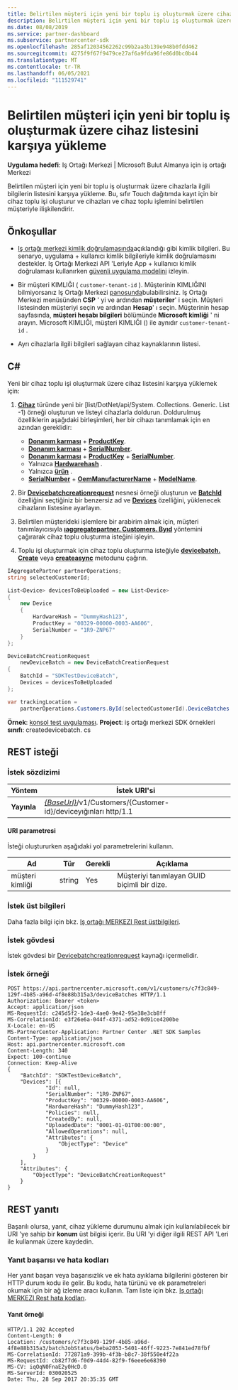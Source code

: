 ```yaml
---
title: Belirtilen müşteri için yeni bir toplu iş oluşturmak üzere cihaz listesini karşıya yükleme
description: Belirtilen müşteri için yeni bir toplu iş oluşturmak üzere cihazlarla ilgili bilgilerin listesini karşıya yükleme. Bu, sıfır Touch dağıtımda kayıt için bir cihaz toplu işi oluşturur ve cihazları ve cihaz toplu işlemini belirtilen müşteriyle ilişkilendirir.
ms.date: 08/08/2019
ms.service: partner-dashboard
ms.subservice: partnercenter-sdk
ms.openlocfilehash: 285af12034562262c99b2aa3b139e948b0fdd462
ms.sourcegitcommit: 4275f9f67f9479ce27af6a9fda96fe86d0bc0b44
ms.translationtype: MT
ms.contentlocale: tr-TR
ms.lasthandoff: 06/05/2021
ms.locfileid: "111529741"
---
```

# <a name="upload-a-list-of-devices-to-create-a-new-batch-for-the-specified-customer"></a>Belirtilen müşteri için yeni bir toplu iş oluşturmak üzere cihaz listesini karşıya yükleme

**Uygulama hedefi**: Iş Ortağı Merkezi | Microsoft Bulut Almanya için iş ortağı Merkezi

Belirtilen müşteri için yeni bir toplu iş oluşturmak üzere cihazlarla ilgili bilgilerin listesini karşıya yükleme. Bu, sıfır Touch dağıtımda kayıt için bir cihaz toplu işi oluşturur ve cihazları ve cihaz toplu işlemini belirtilen müşteriyle ilişkilendirir.

## <a name="prerequisites"></a>Önkoşullar

- [Iş ortağı merkezi kimlik doğrulamasında](partner-center-authentication.md)açıklandığı gibi kimlik bilgileri. Bu senaryo, uygulama + kullanıcı kimlik bilgileriyle kimlik doğrulamasını destekler. Iş Ortağı Merkezi API 'Leriyle App + kullanıcı kimlik doğrulaması kullanırken [güvenli uygulama modelini](enable-secure-app-model.md) izleyin.

- Bir müşteri KIMLIĞI ( `customer-tenant-id` ). Müşterinin KIMLIĞINI bilmiyorsanız Iş Ortağı Merkezi [panosunda](https://partner.microsoft.com/dashboard)bulabilirsiniz. Iş Ortağı Merkezi menüsünden **CSP** ' yi ve ardından **müşteriler**' i seçin. Müşteri listesinden müşteriyi seçin ve ardından **Hesap**' ı seçin. Müşterinin hesap sayfasında, **müşteri hesabı bilgileri** bölümünde **Microsoft kimliği** ' ni arayın. Microsoft KIMLIĞI, müşteri KIMLIĞI () ile aynıdır `customer-tenant-id` .

- Ayrı cihazlarla ilgili bilgileri sağlayan cihaz kaynaklarının listesi.

## <a name="c"></a>C\#

Yeni bir cihaz toplu işi oluşturmak üzere cihaz listesini karşıya yüklemek için:

1. [**Cihaz**](/dotnet/api/microsoft.store.partnercenter.models.devicesdeployment.device) türünde yeni bir [list/DotNet/api/System. Collections. Generic. List -1) örneği oluşturun ve listeyi cihazlarla doldurun. Doldurulmuş özelliklerin aşağıdaki birleşimleri, her bir cihazı tanımlamak için en azından gereklidir:

   - [**Donanım karması**](/dotnet/api/microsoft.store.partnercenter.models.devicesdeployment.device.hardwarehash)  +  [**ProductKey**](/dotnet/api/microsoft.store.partnercenter.models.devicesdeployment.device.productkey).
   - [**Donanım karması**](/dotnet/api/microsoft.store.partnercenter.models.devicesdeployment.device.hardwarehash)  +  [**SerialNumber**](/dotnet/api/microsoft.store.partnercenter.models.devicesdeployment.device.serialnumber).
   - [**Donanım karması**](/dotnet/api/microsoft.store.partnercenter.models.devicesdeployment.device.hardwarehash)  +  [**ProductKey**](/dotnet/api/microsoft.store.partnercenter.models.devicesdeployment.device.productkey)  +  [**SerialNumber**](/dotnet/api/microsoft.store.partnercenter.models.devicesdeployment.device.serialnumber).
   - Yalnızca [**Hardwarehash**](/dotnet/api/microsoft.store.partnercenter.models.devicesdeployment.device.hardwarehash) .
   - Yalnızca [**ürün**](/dotnet/api/microsoft.store.partnercenter.models.devicesdeployment.device.productkey) .
   - [**SerialNumber**](/dotnet/api/microsoft.store.partnercenter.models.devicesdeployment.device.serialnumber)  +  [**OemManufacturerName**](/dotnet/api/microsoft.store.partnercenter.models.devicesdeployment.device.oemmanufacturername)  +  [**ModelName**](/dotnet/api/microsoft.store.partnercenter.models.devicesdeployment.device.modelname).

2. Bir [**Devicebatchcreationrequest**](/dotnet/api/microsoft.store.partnercenter.models.devicesdeployment.devicebatchcreationrequest) nesnesi örneği oluşturun ve [**BatchId**](/dotnet/api/microsoft.store.partnercenter.models.devicesdeployment.devicebatchcreationrequest.batchid) özelliğini seçtiğiniz bir benzersiz ad ve [**Devices**](/dotnet/api/microsoft.store.partnercenter.models.devicesdeployment.devicebatchcreationrequest.devices) özelliğini, yüklenecek cihazların listesine ayarlayın.

3. Belirtilen müşterideki işlemlere bir arabirim almak için, müşteri tanımlayıcısıyla [**ıaggregatepartner. Customers. Byıd**](/dotnet/api/microsoft.store.partnercenter.customers.icustomercollection.byid) yöntemini çağırarak cihaz toplu oluşturma isteğini işleyin.

4. Toplu işi oluşturmak için cihaz toplu oluşturma isteğiyle [**devicebatch. Create**](/dotnet/api/microsoft.store.partnercenter.devicesdeployment.idevicesbatchcollection) veya [**createasync**](/dotnet/api/microsoft.store.partnercenter.devicesdeployment.idevicesbatchcollection) metodunu çağırın.

```csharp
IAggregatePartner partnerOperations;
string selectedCustomerId;

List<Device> devicesToBeUploaded = new List<Device>
{
    new Device
    {
        HardwareHash = "DummyHash123",
        ProductKey = "00329-00000-0003-AA606",
        SerialNumber = "1R9-ZNP67"
    }
};

DeviceBatchCreationRequest
    newDeviceBatch = new DeviceBatchCreationRequest
{
    BatchId = "SDKTestDeviceBatch",
    Devices = devicesToBeUploaded
};

var trackingLocation =
    partnerOperations.Customers.ById(selectedCustomerId).DeviceBatches.Create(newDeviceBatch);
```

**Örnek**: [konsol test uygulaması](console-test-app.md). **Project**: iş ortağı merkezi SDK örnekleri **sınıfı**: createdevicebatch. cs

## <a name="rest-request"></a>REST isteği

### <a name="request-syntax"></a>İstek sözdizimi

| Yöntem   | İstek URI'si                                                                                   |
|----------|-----------------------------------------------------------------------------------------------|
| **Yayınla** | [*{BaseUrl}*](partner-center-rest-urls.md)/v1/Customers/{Customer-id}/deviceyığınları http/1.1 |

#### <a name="uri-parameter"></a>URI parametresi

İsteği oluştururken aşağıdaki yol parametrelerini kullanın.

| Ad        | Tür   | Gerekli | Açıklama                                           |
|-------------|--------|----------|-------------------------------------------------------|
| müşteri kimliği | string | Yes      | Müşteriyi tanımlayan GUID biçimli bir dize. |

### <a name="request-headers"></a>İstek üst bilgileri

Daha fazla bilgi için bkz. [Iş ortağı MERKEZI Rest üstbilgileri](headers.md).

### <a name="request-body"></a>İstek gövdesi

İstek gövdesi bir [Devicebatchcreationrequest](device-deployment-resources.md#devicebatchcreationrequest) kaynağı içermelidir.

### <a name="request-example"></a>İstek örneği

```http
POST https://api.partnercenter.microsoft.com/v1/customers/c7f3c849-129f-4b85-a96d-4f8e88b315a3/deviceBatches HTTP/1.1
Authorization: Bearer <token>
Accept: application/json
MS-RequestId: c245d5f2-1de3-4ae0-9e42-95e38e3cb8ff
MS-CorrelationId: e3f26e6a-044f-4371-ad52-0d91ce4200be
X-Locale: en-US
MS-PartnerCenter-Application: Partner Center .NET SDK Samples
Content-Type: application/json
Host: api.partnercenter.microsoft.com
Content-Length: 340
Expect: 100-continue
Connection: Keep-Alive
{
    "BatchId": "SDKTestDeviceBatch",
    "Devices": [{
            "Id": null,
            "SerialNumber": "1R9-ZNP67",
            "ProductKey": "00329-00000-0003-AA606",
            "HardwareHash": "DummyHash123",
            "Policies": null,
            "CreatedBy": null,
            "UploadedDate": "0001-01-01T00:00:00",
            "AllowedOperations": null,
            "Attributes": {
                "ObjectType": "Device"
            }
        }
    ],
    "Attributes": {
        "ObjectType": "DeviceBatchCreationRequest"
    }
}
```

## <a name="rest-response"></a>REST yanıtı

Başarılı olursa, yanıt, cihaz yükleme durumunu almak için kullanılabilecek bir URI 'ye sahip bir **konum** üst bilgisi içerir. Bu URI 'yi diğer ilgili REST API 'Leri ile kullanmak üzere kaydedin.

### <a name="response-success-and-error-codes"></a>Yanıt başarısı ve hata kodları

Her yanıt başarı veya başarısızlık ve ek hata ayıklama bilgilerini gösteren bir HTTP durum kodu ile gelir. Bu kodu, hata türünü ve ek parametreleri okumak için bir ağ izleme aracı kullanın. Tam liste için bkz. [Iş ortağı MERKEZI Rest hata kodları](error-codes.md).

#### <a name="response-example"></a>Yanıt örneği

```http
HTTP/1.1 202 Accepted
Content-Length: 0
Location: /customers/c7f3c849-129f-4b85-a96d-4f8e88b315a3/batchJobStatus/beba2053-5401-46ff-9223-7e841ed78fbf
MS-CorrelationId: 772871a9-399b-4f3b-b8c7-38f550e4f22a
MS-RequestId: cb82f7d6-f0d9-44d4-82f9-f6eee6e68390
MS-CV: iqOqN0FnaE2y0HcD.0
MS-ServerId: 030020525
Date: Thu, 28 Sep 2017 20:35:35 GMT
```
